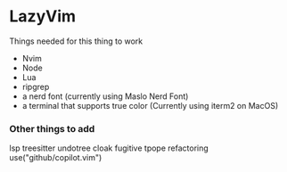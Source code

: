 # LazyVim

Things needed for this thing to work

- Nvim
- Node
- Lua
- ripgrep
- a nerd font (currently using Maslo Nerd Font)
- a terminal that supports true color (Currently using iterm2 on MacOS)

### Other things to add

lsp
treesitter
undotree
cloak
fugitive
tpope
refactoring
use("github/copilot.vim")

